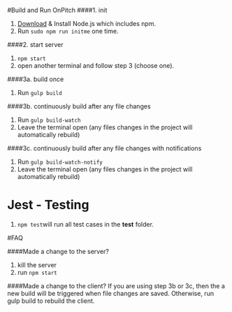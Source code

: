 #Build and Run OnPitch
####1. init
1. [Download](https://nodejs.org/en/) & Install Node.js which includes npm.
2. Run `sudo npm run initme` one time.

####2. start server
1. `npm start`
2. open another terminal and follow step 3 (choose one).

####3a. build once
1. Run `gulp build`

####3b. continuously build after any file changes
1. Run `gulp build-watch`
2. Leave the terminal open (any files changes in the project will automatically rebuild)

####3c. continuously build after any file changes with notifications
1. Run `gulp build-watch-notify`
2. Leave the terminal open (any files changes in the project will automatically rebuild)

# Jest - Testing
1. `npm test`will run all test cases in the __test__ folder.

#FAQ

####Made a change to the server?
1. kill the server
2. run `npm start`

####Made a change to the client?
If you are using step 3b or 3c, then the a new build will be triggered when file changes are saved. Otherwise, run gulp build to rebuild the client.
